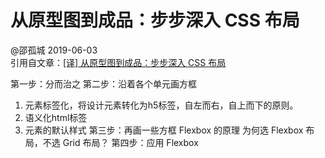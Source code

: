 # 从原型图到成品：步步深入 CSS 布局

@邵孤城 2019-06-03  
引用自文章：[[译] 从原型图到成品：步步深入 CSS 布局](https://juejin.im/post/5cebb52651882530be7b16a4)

第一步：分而治之
第二步：沿着各个单元画方框
1. 元素标签化，将设计元素转化为h5标签，自左而右，自上而下的原则。
2. 语义化html标签
3. 元素的默认样式
第三步：再画一些方框
Flexbox 的原理
为何选 Flexbox 布局，不选 Grid 布局？
第四步：应用 Flexbox